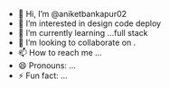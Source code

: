 - 👋 Hi, I’m @aniketbankapur02
- 👀 I’m interested in design code deploy
- 🌱 I’m currently learning ...full stack
- 💞️ I’m looking to collaborate on .
- 📫 How to reach me ...
- 😄 Pronouns: ...
- ⚡ Fun fact: ...

<!---
aniketbankapur02/aniketbankapur02 is a ✨ special ✨ repository because its `README.md` (this file) appears on your GitHub profile.
You can click the Preview link to take a look at your changes.
--->
